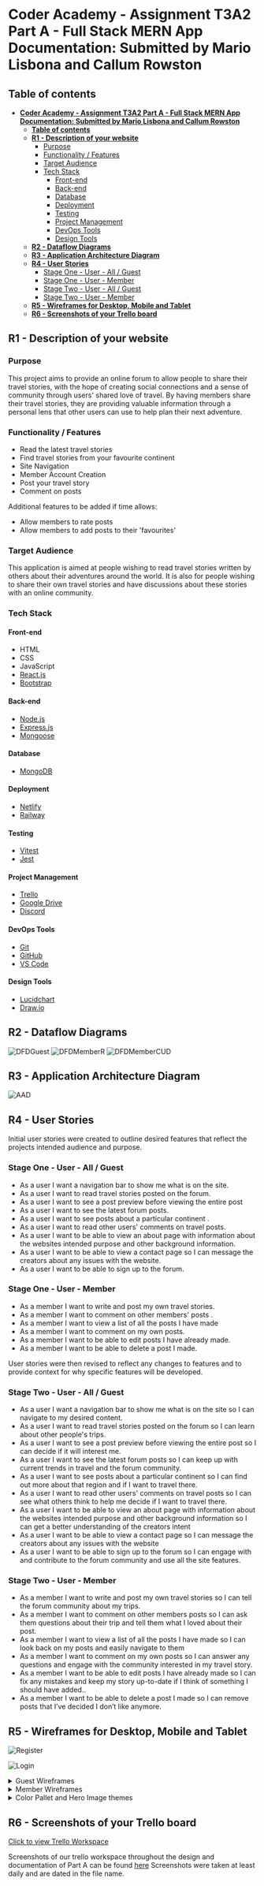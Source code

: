 # **Coder Academy - Assignment T3A2 Part A - Full Stack MERN App Documentation: Submitted by Mario Lisbona and Callum Rowston**

## **Table of contents**

- [**Coder Academy - Assignment T3A2 Part A - Full Stack MERN App Documentation: Submitted by Mario Lisbona and Callum Rowston**](#coder-academy---assignment-t3a2-part-a---full-stack-mern-app-documentation-submitted-by-mario-lisbona-and-callum-rowston)
  - [**Table of contents**](#table-of-contents)
  - [**R1 - Description of your website**](#r1---description-of-your-website)
    - [Purpose](#purpose)
    - [Functionality / Features](#functionality--features)
    - [Target Audience](#target-audience)
    - [Tech Stack](#tech-stack)
      - [Front-end](#front-end)
      - [Back-end](#back-end)
      - [Database](#database)
      - [Deployment](#deployment)
      - [Testing](#testing)
      - [Project Management](#project-management)
      - [DevOps Tools](#devops-tools)
      - [Design Tools](#design-tools)
  - [**R2 - Dataflow Diagrams**](#r2---dataflow-diagrams)
  - [**R3 - Application Architecture Diagram**](#r3---application-architecture-diagram)
  - [**R4 - User Stories**](#r4---user-stories)
    - [Stage One - User - All / Guest](#stage-one---user---all--guest)
    - [Stage One - User - Member](#stage-one---user---member)
    - [Stage Two - User - All / Guest](#stage-two---user---all--guest)
    - [Stage Two - User - Member](#stage-two---user---member)
  - [**R5 - Wireframes for Desktop, Mobile and Tablet**](#r5---wireframes-for-desktop-mobile-and-tablet)
  - [**R6 - Screenshots of your Trello board**](#r6---screenshots-of-your-trello-board)

## **R1 - Description of your website**

### Purpose

This project aims to provide an online forum to allow people to share their travel stories, with the hope of creating social connections and a sense of community through users' shared love of travel. By having members share their travel stories, they are providing valuable information through a personal lens that other users can use to help plan their next adventure.

### Functionality / Features

- Read the latest travel stories
- Find travel stories from your favourite continent
- Site Navigation
- Member Account Creation
- Post your travel story
- Comment on posts

Additional features to be added if time allows:

- Allow members to rate posts
- Allow members to add posts to their 'favourites'

### Target Audience

This application is aimed at people wishing to read travel stories written by others about their adventures around the world. It is also for people wishing to share their own travel stories and have discussions about these stories with an online community.

### Tech Stack

#### Front-end

- HTML
- CSS
- JavaScript
- [React.js](https://reactjs.org/)
- [Bootstrap](https://getbootstrap.com/)

#### Back-end

- [Node.js](https://nodejs.org/en/)
- [Express.js](https://expressjs.com/)
- [Mongoose](https://mongoosejs.com/)

#### Database

- [MongoDB](https://www.mongodb.com/atlas/database)

#### Deployment

- [Netlify](https://www.netlify.com/)
- [Railway](https://railway.app/)

#### Testing

- [Vitest](https://vitest.dev/)
- [Jest](https://railway.app/)

#### Project Management

- [Trello](https://trello.com)
- [Google Drive](https://www.google.com/intl/en_au/drive/)
- [Discord](https://discord.com/)

#### DevOps Tools

- [Git](https://git-scm.com/)
- [GitHub](https://github.com/)
- [VS Code](https://code.visualstudio.com/)

#### Design Tools

- [Lucidchart](https://www.lucidchart.com/pages/)
- [Draw.io](https://app.diagrams.net/)

## **R2 - Dataflow Diagrams**

![DFDGuest](docs/DataFlowDiagram-GuestCR.png)
![DFDMemberR](docs/DataFlowDiagram-MemberR.png)
![DFDMemberCUD](docs/DataFlowDiagram-MemberCUD.png)

## **R3 - Application Architecture Diagram**

![AAD](docs/ApplicationArchitectureDiagram.png)

## **R4 - User Stories**

Initial user stories were created to outline desired features that reflect the projects intended audience and purpose.

### Stage One - User - All / Guest

- As a user I want a navigation bar to show me what is on the site.
- As a user I want to read travel stories posted on the forum.
- As a user I want to see a post preview before viewing the entire post
- As a user I want to see the latest forum posts.
- As a user I want to see posts about a particular continent .
- As a user I want to read other users' comments on travel posts.
- As a user I want to be able to view an about page with information about the websites intended purpose and other background information.
- As a user I want to be able to view a contact page so I can message the creators about any issues with the website.
- As a user I want to be able to sign up to the forum.

### Stage One - User - Member

- As a member I want to write and post my own travel stories.
- As a member I want to comment on other members' posts .
- As a member I want to view a list of all the posts I have made
- As a member I want to comment on my own posts.
- As a member I want to be able to edit posts I have already made.
- As a member I want to be able to delete a post I made.

User stories were then revised to reflect any changes to features and to provide context for why specific features will be developed.

### Stage Two - User - All / Guest

- As a user I want a navigation bar to show me what is on the site so I can navigate to my desired content.
- As a user I want to read travel stories posted on the forum so I can learn about other people's trips.
- As a user I want to see a post preview before viewing the entire post so I can decide if it will interest me.
- As a user I want to see the latest forum posts so I can keep up with current trends in travel and the forum community.
- As a user I want to see posts about a particular continent  so I can find out more about that region and if I want to travel there.
- As a user I want to read other users' comments on travel posts so I can see what others think to help me decide if I want to travel there.
- As a user I want to be able to view an about page with information about the websites intended purpose and other background information so I can get a better understanding of the creators intent
- As a user I want to be able to view a contact page so I can message the creators about any issues with the website
- As a user I want to be able to sign up to the forum so I can engage with and contribute to the forum community and use all the site features.

### Stage Two - User - Member

- As a member I want to write and post my own travel stories so I can tell the forum community about my trips.
- As a member I want to comment on other members posts so I can ask them questions about their trip and tell them what I loved about their post.
- As a member I want to view a list of all the posts I have made so I can look back on my posts and easily navigate to them
- As a member I want to comment on my own posts so I can answer any questions and engage with the community interested in my travel story.
- As a member I want to be able to edit posts I have already made so I can fix any mistakes and keep my story up-to-date if I think of something I should have added..
- As a member I want to be able to delete a post I made so I can remove posts that I’ve decided I don’t like anymore.

## **R5 - Wireframes for Desktop, Mobile and Tablet**

![Register](./docs/Register.png)

![Login](./docs/Login.png)

<details>

<summary>Guest Wireframes</summary>

<br>

![Landing Page](./docs/Navbar-Guest.png)
![Landing Page](./docs/LandingPage-Guest.png)
![Landing Page](./docs/BrowseAll-Guest.png)
![Landing Page](./docs/BrowseByContinent-Guest.png)
![Landing Page](./docs/FullPagePost-Guest.png)
![Landing Page](./docs/Contact-Guest.png)
![Landing Page](./docs/About-Guest.png)

</details>

<details>

<summary>Member Wireframes</summary>

<br>

![member-navbar](./docs/Navbar-Member.png)
![member-navbar](./docs/Homepage-Member.png)
![member-navbar](./docs/BrowseAll-Member.png)
![member-navbar](./docs/BrowseByContinent-Member.png)
![member-navbar](./docs/FullPagePost-Member.png)
![member-navbar](./docs/Contact-Member.png)
![member-navbar](./docs/About-Member.png)
![member-navbar](./docs/MyPosts-Member.png)
![member-navbar](./docs/CreatePost-Member.png)

</details>

<details>

<summary>Color Pallet and Hero Image themes</summary>

<br>

![Color Pallet and Hero Image](./docs/ColorPalleteImageThemes-3.png)
![Color Pallet and Hero Image](./docs/ColorPalleteImageThemes-2.png)
![Color Pallet and Hero Image](./docs/ColorPalleteImageThemes-1.png)
![Color Pallet and Hero Image](./docs/ColorPalleteImageThemes.png)

</details>

## **R6 - Screenshots of your Trello board**

[Click to view Trello Workspace](https://trello.com/invite/b/LD1ZUwnS/ATTIa1a5b199a938633ae2b66720915b02c4F4F552AD/t3a2-part-a-b)

Screenshots of our trello workspace throughout the design and documentation of Part A can be found [here](docs/Screenshots-PartA)
Screenshots were taken at least daily and are dated in the file name.
